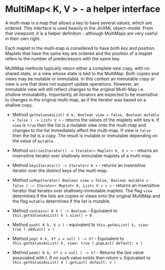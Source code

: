 # MultiMap< K, V > - a helper interface

A multi-map is a map that allows a key to have several values, which are ordered. This interface
is used heavily in the JinXML object-model. From that viewpoint, it is a helper definition - 
although MultiMaps are very useful in their own right.

Each maplet in the multi-map is considered to have both _key_ and _position_. Maplets that have the same key are ordered and the position of a maplet refers to the number of predecessors with the same key.

MultiMap methods typically return either a complete new copy, with no shared state, or a view 
whose state is tied to the MultiMap. Both copies and views may be mutable or immutable. 
In this context an immutable copy or view is one that does not support update operations. 
However, an immutable view will still reflect changes to the original Multi-Map 
i.e. _shallow_ immutability. Importantly all iterators are expected to be _insensitive_ to 
changes in the original multi-map, as if the iterator was based on a shallow copy. 


* Method ```getValuesAsList( K k, Boolean view = false, Boolean mutable = false ) -> List< V >``` - returns the values of the maplets with key k. If ```view``` is ```true``` then the list is a mutable view onto the multi-map and changes to the list immediately affect the multi-map. If view is ```false``` then the list is a copy. The result is mutable or immutable depending on the value of ```mutable```.

* Method ```entriesIterator() -> Iterator< Maplet< K, V > >``` - returns an insensitive iterator over shallowly immutable maplets of a multi-map. 

* Method ```keysIterator() -> Iterator< K >``` - returns an insensitive iterator over the distinct keys of the multi-map.

* Method ```asMapIterator( Boolean view = false, Boolean mutable = false ) -> Iterator< Maplet< K, List< V > > >``` - returns an insensitive iterator that iterates over shallowly-immutable maplets.
The flag ```view``` determines if the lists are copies or views onto the original MultiMap and the
flag ```mutable``` determines if the list is mutable.

* Method ```contains( K k ) -> Boolean``` - Equivalent to ```this.getValuesAsList( k ).size() > 0```

* Method ```push( K k, V v )``` - equivalent to ```this.getAsList( k, view: true ).addLast( v )```

* Method ```pop( K k, V? v = null ) -> V?``` - Equivalent to ```this.getValuesAsList( k, view: true ).popLast( default: v )```

* Method ```peek( K k, V? v = null ) -> V?``` - Returns the last value associated with t. If no such value exists then return v. Equivalent to ```this.getValuesAsList( k ).getLast( default: v )```
